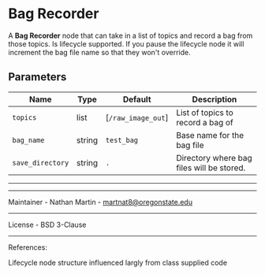 # Bag Recorder

A **Bag Recorder** node that can take in a list of topics and record a bag from those topics. Is lifecycle
supported. If you pause the lifecycle node it will increment the bag file name so that they won't override.

## Parameters

| Name              | Type    | Default             | Description                                        |
|-------------------|---------|---------------------|----------------------------------------------------|
| `topics`          | list    | [`/raw_image_out`]  | List of topics to record a bag of                  |
| `bag_name      `  | string  | `test_bag`          | Base name for the bag file                         |
| `save_directory`  | string  | `.`                 | Directory where bag files will be stored.          |
_____________________________________________________________________________________
_____________________________________________________________________________________
Maintainer - Nathan Martin - martnat8@oregonstate.edu
_____________________________________________________________________________________
License - BSD 3-Clause
_____________________________________________________________________________________
References:

Lifecycle node structure influenced largly from class supplied code